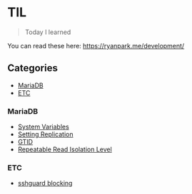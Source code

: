 # TIL

> Today I learned

You can read these here: https://ryanpark.me/development/

## Categories

- [MariaDB](#mariadb)
- [ETC](#etc)

### MariaDB
- [System Variables](MariaDB/2017-10-23-mariadb-system-variables.md)
- [Setting Replication](MariaDB/2017-10-30-mariadb-setting-replication.md)
- [GTID](MariaDB/2017-11-01-mariadb-gtid.md)
- [Repeatable Read Isolation Level](MariaDB/2018-03-30-mariadb-repeatable-read.md)

### ETC
- [sshguard blocking](ETC/2018-04-01-sshguard-password-block.md)